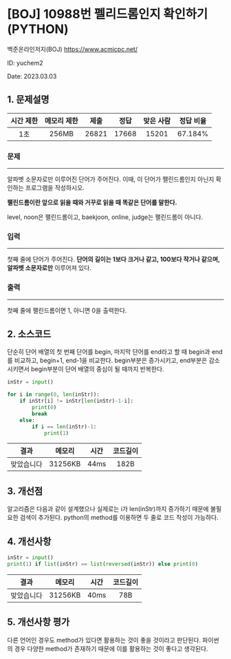 # [BOJ] 10988번 펠리드롬인지 확인하기 (PYTHON)
백준온라인저지(BOJ) https://www.acmicpc.net/

ID: yuchem2

Date: 2023.03.03

## 1. 문제설명
| 시간 제한 | 메모리 제한 | 제출  | 정답 | 맞은 사람 | 정답 비율 |
| :---: | :---: | :---: | :---: | :---: | :---: |
| 1초 | 256MB | 26821 | 17668 | 15201 | 67.184% |

### 문제
---
알파벳 소문자로만 이루어진 단어가 주어진다. 이때, 이 단어가 팰린드롬인지 아닌지 확인하는 프로그램을 작성하시오.

**팰린드롬이란 앞으로 읽을 때와 거꾸로 읽을 때 똑같은 단어를 말한다.** 

level, noon은 팰린드롬이고, baekjoon, online, judge는 팰린드롬이 아니다.

### 입력
---
첫째 줄에 단어가 주어진다. **단어의 길이는 1보다 크거나 같고, 100보다 작거나 같으며, 알파벳 소문자로만** 이루어져 있다.

### 출력
---
첫째 줄에 팰린드롬이면 1, 아니면 0을 출력한다.

## 2. 소스코드
단순히 단어 배열의 첫 번째 단어를 begin, 마지막 단어를 end라고 할 때 begin과 end를 비교하고, begin+1, end-1을 비교한다. 
begin부분은 증가시키고, end부분은 감소시키면서 begin부분이 단어 배열의 중심이 될 때까지 반복한다. 

```python
inStr = input()

for i in range(0, len(inStr)):
    if inStr[i] != inStr[len(inStr)-1-i]:
        print(0)
        break
    else:
        if i == len(inStr)-1:
            print(1)
```

| 결과 | 메모리 | 시간 | 코드길이 |
|:---:|:-----: | :---: | :----: |
| 맞았습니다 | 31256KB | 44ms | 182B |


## 3. 개선점
알고리즘은 다음과 같이 설계했으나 실제로는 i가 len(inStr)까지 증가하기 때문에 불필요한 검색이 추가된다.
python의 method를 이용하면 두 줄로 코드 작성이 가능하다. 

## 4. 개선사항
```Python
inStr = input()
print(1) if list(inStr) == list(reversed(inStr)) else print(0)
```

| 결과 | 메모리 | 시간 | 코드길이 |
|:---:|:-----: | :---: | :----: |
| 맞았습니다 | 31256KB | 40ms | 78B |

## 5. 개선사항 평가
다른 언어인 경우도 method가 있다면 활용하는 것이 좋을 것이라고 판단된다. 
파이썬의 경우 다양한 method가 존재하기 때문에 이를 활용하는 것이 좋다고 생각된다. 
